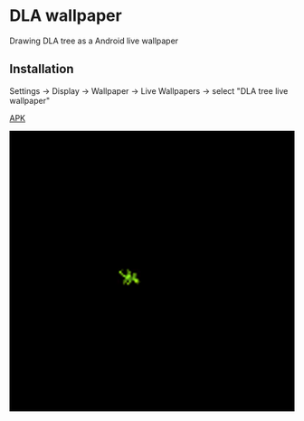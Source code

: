 # DLA wallpaper
Drawing DLA tree as a Android live wallpaper

## Installation
Settings -> Display -> Wallpaper -> Live Wallpapers -> select "DLA tree live wallpaper"

[APK](https://github.com/dmitryweiner/dla_wallpaper/raw/master/app-debug.apk)

![](dla.gif)

